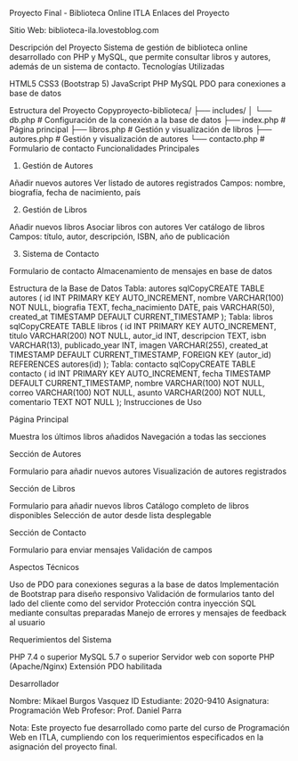 Proyecto Final - Biblioteca Online ITLA
Enlaces del Proyecto

Sitio Web: biblioteca-ila.lovestoblog.com


Descripción del Proyecto
Sistema de gestión de biblioteca online desarrollado con PHP y MySQL, que permite consultar libros y autores, además de un sistema de contacto.
Tecnologías Utilizadas

HTML5
CSS3 (Bootstrap 5)
JavaScript
PHP
MySQL
PDO para conexiones a base de datos

Estructura del Proyecto
Copyproyecto-biblioteca/
├── includes/
│   └── db.php           # Configuración de la conexión a la base de datos
├── index.php            # Página principal
├── libros.php          # Gestión y visualización de libros
├── autores.php         # Gestión y visualización de autores
└── contacto.php        # Formulario de contacto
Funcionalidades Principales
1. Gestión de Autores

Añadir nuevos autores
Ver listado de autores registrados
Campos: nombre, biografía, fecha de nacimiento, país

2. Gestión de Libros

Añadir nuevos libros
Asociar libros con autores
Ver catálogo de libros
Campos: título, autor, descripción, ISBN, año de publicación

3. Sistema de Contacto

Formulario de contacto
Almacenamiento de mensajes en base de datos

Estructura de la Base de Datos
Tabla: autores
sqlCopyCREATE TABLE autores (
    id INT PRIMARY KEY AUTO_INCREMENT,
    nombre VARCHAR(100) NOT NULL,
    biografia TEXT,
    fecha_nacimiento DATE,
    pais VARCHAR(50),
    created_at TIMESTAMP DEFAULT CURRENT_TIMESTAMP
);
Tabla: libros
sqlCopyCREATE TABLE libros (
    id INT PRIMARY KEY AUTO_INCREMENT,
    titulo VARCHAR(200) NOT NULL,
    autor_id INT,
    descripcion TEXT,
    isbn VARCHAR(13),
    publicado_year INT,
    imagen VARCHAR(255),
    created_at TIMESTAMP DEFAULT CURRENT_TIMESTAMP,
    FOREIGN KEY (autor_id) REFERENCES autores(id)
);
Tabla: contacto
sqlCopyCREATE TABLE contacto (
    id INT PRIMARY KEY AUTO_INCREMENT,
    fecha TIMESTAMP DEFAULT CURRENT_TIMESTAMP,
    nombre VARCHAR(100) NOT NULL,
    correo VARCHAR(100) NOT NULL,
    asunto VARCHAR(200) NOT NULL,
    comentario TEXT NOT NULL
);
Instrucciones de Uso

Página Principal

Muestra los últimos libros añadidos
Navegación a todas las secciones


Sección de Autores

Formulario para añadir nuevos autores
Visualización de autores registrados


Sección de Libros

Formulario para añadir nuevos libros
Catálogo completo de libros disponibles
Selección de autor desde lista desplegable


Sección de Contacto

Formulario para enviar mensajes
Validación de campos



Aspectos Técnicos

Uso de PDO para conexiones seguras a la base de datos
Implementación de Bootstrap para diseño responsivo
Validación de formularios tanto del lado del cliente como del servidor
Protección contra inyección SQL mediante consultas preparadas
Manejo de errores y mensajes de feedback al usuario

Requerimientos del Sistema

PHP 7.4 o superior
MySQL 5.7 o superior
Servidor web con soporte PHP (Apache/Nginx)
Extensión PDO habilitada

Desarrollador

Nombre: Mikael Burgos Vasquez
ID Estudiante: 2020-9410
Asignatura: Programación Web
Profesor: Prof. Daniel Parra


Nota: Este proyecto fue desarrollado como parte del curso de Programación Web en ITLA, cumpliendo con los requerimientos especificados en la asignación del proyecto final.
